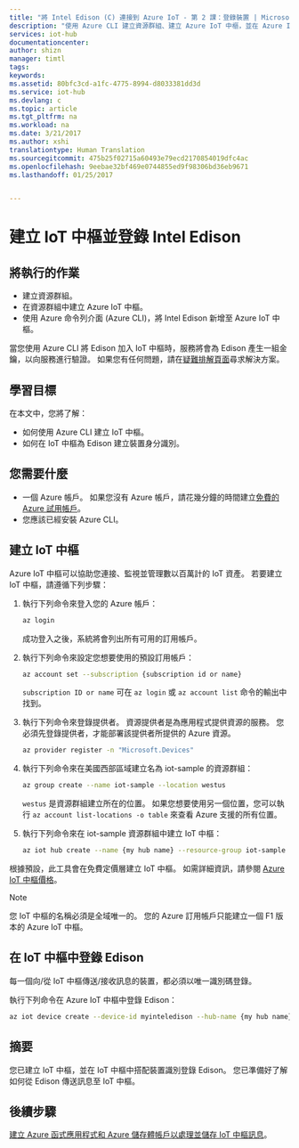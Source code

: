 ```yaml
---
title: "將 Intel Edison (C) 連接到 Azure IoT - 第 2 課：登錄裝置 | Microsoft Docs"
description: "使用 Azure CLI 建立資源群組、建立 Azure IoT 中樞，並在 Azure IoT 中樞中登錄 Edison。"
services: iot-hub
documentationcenter: 
author: shizn
manager: timtl
tags: 
keywords: 
ms.assetid: 80bfc3cd-a1fc-4775-8994-d8033381dd3d
ms.service: iot-hub
ms.devlang: c
ms.topic: article
ms.tgt_pltfrm: na
ms.workload: na
ms.date: 3/21/2017
ms.author: xshi
translationtype: Human Translation
ms.sourcegitcommit: 475b25f02715a60493e79ecd2170854019dfc4ac
ms.openlocfilehash: 9eebae32bf469e0744855ed9f98306bd36eb9671
ms.lasthandoff: 01/25/2017


---
```

# <a name="create-your-iot-hub-and-register-intel-edison"></a>建立 IoT 中樞並登錄 Intel Edison
## <a name="what-you-will-do"></a>將執行的作業
* 建立資源群組。
* 在資源群組中建立 Azure IoT 中樞。
* 使用 Azure 命令列介面 (Azure CLI)，將 Intel Edison 新增至 Azure IoT 中樞。

當您使用 Azure CLI 將 Edison 加入 IoT 中樞時，服務將會為 Edison 產生一組金鑰，以向服務進行驗證。 如果您有任何問題，請在[疑難排解頁面][troubleshooting]尋求解決方案。

## <a name="what-you-will-learn"></a>學習目標
在本文中，您將了解：
* 如何使用 Azure CLI 建立 IoT 中樞。
* 如何在 IoT 中樞為 Edison 建立裝置身分識別。

## <a name="what-you-need"></a>您需要什麼
* 一個 Azure 帳戶。 如果您沒有 Azure 帳戶，請花幾分鐘的時間建立[免費的 Azure 試用帳戶](http://azure.microsoft.com/pricing/free-trial/)。
* 您應該已經安裝 Azure CLI。

## <a name="create-your-iot-hub"></a>建立 IoT 中樞
Azure IoT 中樞可以協助您連接、監視並管理數以百萬計的 IoT 資產。 若要建立 IoT 中樞，請遵循下列步驟：

1. 執行下列命令來登入您的 Azure 帳戶：

   ```bash
   az login
   ```

   成功登入之後，系統將會列出所有可用的訂用帳戶。

2. 執行下列命令來設定您想要使用的預設訂用帳戶：

   ```bash
   az account set --subscription {subscription id or name}
   ```

   `subscription ID or name` 可在 `az login` 或 `az account list` 命令的輸出中找到。

3. 執行下列命令來登錄提供者。 資源提供者是為應用程式提供資源的服務。 您必須先登錄提供者，才能部署該提供者所提供的 Azure 資源。

   ```bash
   az provider register -n "Microsoft.Devices"
   ```
4. 執行下列命令來在美國西部區域建立名為 iot-sample 的資源群組：

   ```bash
   az group create --name iot-sample --location westus
   ```

   `westus` 是資源群組建立所在的位置。 如果您想要使用另一個位置，您可以執行 `az account list-locations -o table` 來查看 Azure 支援的所有位置。

5. 執行下列命令來在 iot-sample 資源群組中建立 IoT 中樞：

   ```bash
   az iot hub create --name {my hub name} --resource-group iot-sample
   ```

根據預設，此工具會在免費定價層建立 IoT 中樞。 如需詳細資訊，請參閱 [Azure IoT 中樞價格](https://azure.microsoft.com/pricing/details/iot-hub/)。

> [!NOTE] 
> 您 IoT 中樞的名稱必須是全域唯一的。
> 您的 Azure 訂用帳戶只能建立一個 F1 版本的 Azure IoT 中樞。


## <a name="register-edison-in-your-iot-hub"></a>在 IoT 中樞中登錄 Edison
每一個向/從 IoT 中樞傳送/接收訊息的裝置，都必須以唯一識別碼登錄。

執行下列命令在 Azure IoT 中樞中登錄 Edison：

```bash
az iot device create --device-id myinteledison --hub-name {my hub name}
```

## <a name="summary"></a>摘要
您已建立 IoT 中樞，並在 IoT 中樞中搭配裝置識別登錄 Edison。 您已準備好了解如何從 Edison 傳送訊息至 IoT 中樞。

## <a name="next-steps"></a>後續步驟
[建立 Azure 函式應用程式和 Azure 儲存體帳戶以處理並儲存 IoT 中樞訊息][process-and-store-iot-hub-messages]。


<!-- Images and links -->

[troubleshooting]: iot-hub-intel-edison-kit-c-troubleshooting.md
[process-and-store-iot-hub-messages]: iot-hub-intel-edison-kit-c-lesson3-deploy-resource-manager-template.md
